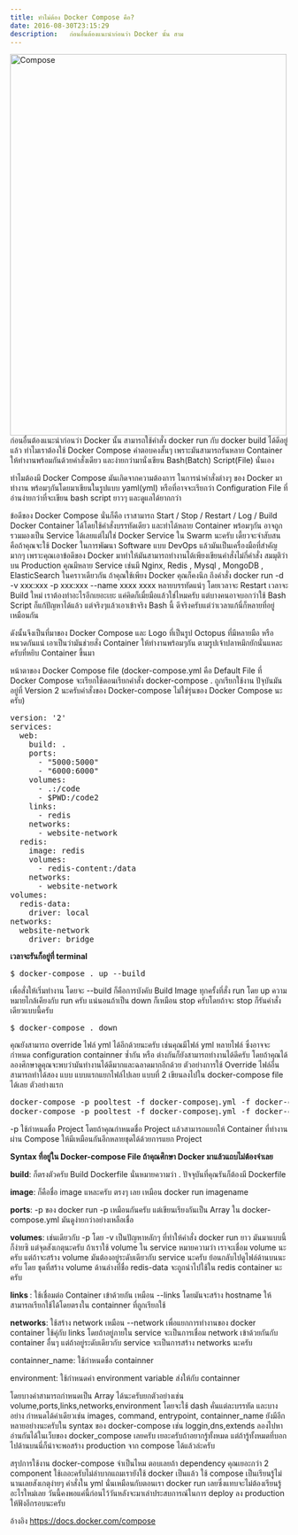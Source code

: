 ```yaml
---
title: ทำไม่ต้อง Docker Compose คือ?
date: 2016-08-30T23:15:29
description:   ก่อนอื่นต้องแนะนำก่อนว่า Docker นั้น สาม
---
```


<img src="http://www.greanapp.com/wp-content/uploads/2016/08/Compose.png" alt="Compose" width="500" height="689" class="aligncenter size-full wp-image-789" />
  ก่อนอื่นต้องแนะนำก่อนว่า Docker นั้น สามารถใช้คำสั่ง docker run กับ docker build ได้ดีอยู่แล้ว ทำไมเราต้องใช้ Docker Compose คำตอบคงสั้นๆ เพราะมันสามารถรันหลาย Container ให้ทำงานพร้อมกันด้วยคำสั่งเดียว และง่ายกว่ามานั่งเขียน Bash(Batch) Script(File) นั่นเอง

   ทำไมต้องมี Docker Compose มันเกิดจากความต้องการ ในการนำคำสั่งต่างๆ ของ Docker มาทำงาน พร้อมๆกันโดยมาเขียนในรูปแบบ yaml(yml) หรือที่อาจจะเรียกว่า Configuration File ที่อ่านง่ายกว่าที่จะเขียน bash script ยาวๆ และดูแลได้ยากกว่า

   ข้อดีของ Docker Compose นั่นก็คือ เราสามารถ Start / Stop / Restart / Log / Build  Docker Container ได้โดยใช้คำสั่งบรรทัดเดียว และทำได้หลาย Container พร้อมๆกัน อาจถูกรวมมองเป็น Service ได้เลยแต่ไม่ใช่ Docker Service ใน Swarm นะครับ เดี้ยวจะจำสับสน คือถ้าคุณจะใช้ Docker ในการพัฒนา Software แบบ DevOps แล้วมันเป็นเครื่องมือที่สำคัญมากๆ เพราะคุณเอาข้อดีของ Docker มาทำให้มันสามารถทำงานได้เพียงเขียนคำสั่งไม่กี่คำสั่ง สมมุติว่าบน Production คุณมีหลาย Service เช่นมี Nginx, Redis , Mysql , MongoDB , ElasticSearch ในคราวเดียวกัน ถ้าคุณใช้เพียง Docker คุณก็คงนึก ถึงคำสั่ง docker run -d -v xxx:xxx -p xxx:xxx --name xxxx xxxx หลายบรรทัดแน่ๆ โดยเวลาจะ Restart เวลาจะ Build ใหม่ เราต้องทำอะไรอีกเยอะเยะ แค่คิดก็เมื่ยมือแล้วใช่ไหมครับ แต่บางคนอาจบอกว่าใช้ Bash Script ก็แก้ปัญหาได้แล้ว แต่จริงๆแล้วเอาเข้าจริง Bash นี้ ดีจริงครับแต่ว่าเวลาแก้นี่ก็หลายที่อยู่เหมือนกัน

   ดังนั้นจึงเป็นที่มาของ Docker Compose และ Logo ที่เป็นรูป Octopus ที่มีหลายมือ หรือ หนวดกันแน่ เอาเป็นว่ามันช่วยสั่ง Container ให้ทำงานพร้อมๆกัน ตามรูปเจ้าปลาหมึกยักนั่นแหละครับที่หยิบ Container ขึ้นมา

หน้าตาของ Docker Compose file (docker-compose.yml คือ Default File ที่ Docker Compose จะเรียกใช้ตอนเรียกคำสั่ง docker-compose . ถูกเรียกใช้งาน ปัจุบันมันอยู่ที่ Version 2 นะครับคำสั่งของ Docker-compose ไม่ใช่รุ่นของ Docker Compose นะครับ) 

<pre class="lang:default decode:true " >
version: '2'
services:
  web:
    build: .
    ports:
      - "5000:5000"
      - "6000:6000"
    volumes:
      - .:/code
      - $PWD:/code2
    links:
      - redis
    networks:
      - website-network
  redis:
    image: redis
    volumes:
      - redis-content:/data
    networks:
      - website-network
volumes:
  redis-data:
    driver: local
networks:
  website-network
    driver: bridge
</pre> 

<strong>เวลาจะรันก็อยู่ที่ terminal</strong>
 
<pre class="lang:default decode:true " >
$ docker-compose . up --build
</pre> 

เพื่อสั่งให้เริ่มทำงาน โดยจะ --build ก็คือการบังคับ Build Image ทุกครั้งที่สั่ง run โดย up ความหมายไกล้เคียงกับ run ครับ แน่นอนถ้าเป็น down ก็เหมือน stop ครับโดยถ้าจะ stop ก็รันคำสั่งเดียวแบบนี้ครับ

<pre class="lang:default decode:true " >
$ docker-compose . down
</pre> 

คุณยังสามารถ override ไฟล์ yml ได้อีกด้วยนะครับ เช่นคุณมีไฟล์ yml หลายไฟล์ ซึ่งอาจจะกำหนด configuration containner ซ้ำกัน หรือ ต่างกันก็ยังสามารถทำงานได้ดีครับ โดยถ้าคุณได้ลองศึกษาดูคุณจะพบว่ามันทำงานได้ดีมากและฉลาดมากอีกด้วย ตัวอย่างการใช้ Override ไฟล์อื่น สามารถทำได้สอง แบบ  แบบแรกแยกไฟล์ไปเลย แบบที่ 2 เขียนลงไปใน docker-compose file ได้เลย ตัวอย่างแรก

<pre class="lang:default decode:true " >
docker-compose -p pooltest -f docker-composeๅ.yml -f docker-compos/.yml down
docker-compose -p pooltest -f docker-composeๅ.yml -f docker-compos/.yml up --build
</pre> 

-p ใช้กำหนดชื่อ Project โดยถ้าคุณกำหนดชื่อ Project แล้วสามารถแยกให้ Container ที่ทำงานผ่าน Compose ให้มีเหมือนกันอีกหลายชุดได้ด้วยการแยก Project

<strong>Syntax ที่อยู่ใน Docker-compose File ถ้าคุณศึกษา Docker มาแล้วแถบไม่ต้องจำเลย</strong>

<strong>build</strong>: ก็ตรงตัวครับ Build Dockerfile นั่นหมายความว่า . ปัจจุบันที่คุณรันก็ต้องมี Dockerfile

<strong>image</strong>: ก็คือชื่อ image แหละครับ ตรงๆ เลย เหมือน docker run imagename

<strong>ports</strong>: -p ของ docker run -p เหมือนกันครับ แต่เขียนเรียงกันเป็น Array ใน docker-compose.yml มันดูง่ายกว่าอย่างเหลือเชื่อ

<strong>volumes</strong>: เช่นเดียวกับ -p โดย -v เป็นปัญหาหลักๆ ที่ทำให้คำสั่ง docker run ยาว มันมาแบบนี้ก็ง่ายซิ แต่จุดสังเกตุนะครับ ถ้าเราใช้ volume ใน service หมายความว่า เราจะเชื่อม volume นะครับ แต่ถ้าจะสร้าง volume มันต้องอยู่ระดับเดียวกับ service นะครับ ย้อนกลับไปดูไฟล์ด้านบนนะครับ โดย ชุดที่สร้าง volume ด้านล่างที่ชื่อ redis-data จะถูกนำไปใช้ใน redis container นะครับ

<strong>links </strong>: ใช้เชื่อมต่อ Container เข้าด้วยกัน เหมือน --links โดยมันจะสร้าง hostname ให้สามารถเรียกใช้ได้โดยตรงใน containner ที่ถูกเรียกใช้

<strong>networks</strong>: ใช้สร้าง network เหมือน --network เพื่อแยกการทำงานของ docker container ใช้คุ่กับ links โดยถ้าอยู่ภายใน service จะเป็นการเชื่อม network เข้าด้วยกันกับ container อื่นๆ แต่ถ้าอยู่ระดับเดียวกับ service จะเป็นการสร้าง networks นะครับ

<string>containner_name</strong>: ใช้กำหนดชื่อ containner

<string>environment</strong>: ใช้กำหนดค่า environment variable ส่งให้กับ containner

โดยบางค่าสามารถกำหนดเป็น Array ได้นะครับยกตัวอย่างเช่น volume,ports,links,networks,environment โดยจะใช้ dash คั่นแต่ละบรรทัด และบางอย่าง กำหนดได้ค่าเดียวเช่น images, command, entrypoint, containner_name ยังมีอีกหลายอย่างนะครับใน syntax ของ docker-compose เช่น loggin,dns,extends ลองไปหาอ่านกันได้ในเว็บของ docker_compose เลยครับ เยอะครับถ้าอยากรู้ทั้งหมด แต่ถ้ารู้ทั้งหมดที่บอกไปด้านบนนี่ก็น่าจะพอสร้าง production จาก compose ได้แล้วล่ะครับ

สรุปการใช้งาน docker-compose จำเป็นไหม ตอบเลยถ้า dependency คุณเยอะกว่า 2 component ใช้เถอะครับไม่ลำบากแถมเรายังใช้ docker เป็นแล้ว ใช้ compose เป็นเรียนรู้ไม่นานเลยสังเกตุง่ายๆ คำสั่งใน yml นั่นเหมือนกับตอนเรา docker run เลยซึ่งแทบจะไม่ต้องเรียนรู้อะไรใหม่เลย วันนี้คงพอแค่นี้ก่อนไว้วันหลังจะมาเล่าประสบการณ์ในการ deploy ลง production ให้ฟังอีกรอบนะครับ

อ้างอิง
<a href="https://docs.docker.com/compose">https://docs.docker.com/compose</a>
